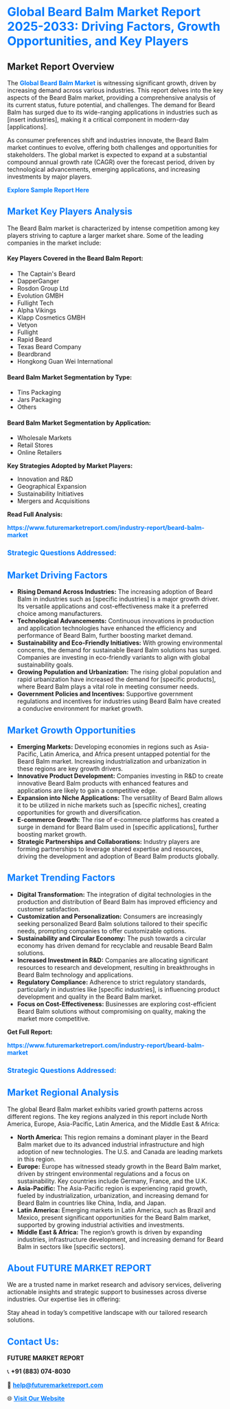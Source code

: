 <h1 style="color: #007BFF;">Global Beard Balm Market Report 2025-2033: Driving Factors, Growth Opportunities, and Key Players</h1>

<section id="overview">
<h2>Market Report Overview</h2>
<p>The <a href="https://www.futuremarketreport.com/industry-report/beard-balm-market" style="color: #007BFF; text-decoration: none;"><strong>Global Beard Balm Market</strong></a> is witnessing significant growth, driven by increasing demand across various industries. This report delves into the key aspects of the Beard Balm market, providing a comprehensive analysis of its current status, future potential, and challenges. The demand for Beard Balm has surged due to its wide-ranging applications in industries such as [insert industries], making it a critical component in modern-day [applications].</p>
<p>As consumer preferences shift and industries innovate, the Beard Balm market continues to evolve, offering both challenges and opportunities for stakeholders. The global market is expected to expand at a substantial compound annual growth rate (CAGR) over the forecast period, driven by technological advancements, emerging applications, and increasing investments by major players.</p>
</section>

<section id="overview">
<p><a href="https://www.futuremarketreport.com/request-sample/reportId=92132" style="color: #007BFF; text-decoration: none;"><strong>Explore Sample Report Here</strong></a></p>
</section>

<section id="key-players">
<h2 style="color: #007BFF;">Market Key Players Analysis</h2>
<p>The Beard Balm market is characterized by intense competition among key players striving to capture a larger market share. Some of the leading companies in the market include:</p>
<h4>Key Players Covered in the Beard Balm Report:</h4>
<ul><li>The Captain&#039;s Beard</li><li>DapperGanger</li><li>Rosdon Group Ltd</li><li>Evolution GMBH</li><li>Fullight Tech</li><li>Alpha Vikings</li><li>Klapp Cosmetics GMBH</li><li>Vetyon</li><li>Fullight</li><li>Rapid Beard</li><li>Texas Beard Company</li><li>Beardbrand</li><li>Hongkong Guan Wei International</li></ul>
<h4>Beard Balm Market Segmentation by Type:</h4>
<ul><li>Tins Packaging</li><li>Jars Packaging</li><li>Others</li></ul>

<h4>Beard Balm Market Segmentation by Application:</h4>
<ul><li>Wholesale Markets</li><li>Retail Stores</li><li>Online Retailers</li></ul>
<p><strong>Key Strategies Adopted by Market Players:</strong></p>
<ul>
<li>Innovation and R&D</li>
<li>Geographical Expansion</li>
<li>Sustainability Initiatives</li>
<li>Mergers and Acquisitions</li>
</ul>
</section>

<section>
<p><strong>Read Full Analysis: </strong></p><a href="https://www.futuremarketreport.com/industry-report/beard-balm-market" style="color: #007BFF; text-decoration: none;"><strong>https://www.futuremarketreport.com/industry-report/beard-balm-market</strong></a>
<h3 style="color: #007BFF;">Strategic Questions Addressed:</h3>
</section>

<section id="driving-factors">
<h2 style="color: #007BFF;">Market Driving Factors</h2>
<ul>
<li><strong>Rising Demand Across Industries:</strong> The increasing adoption of Beard Balm in industries such as [specific industries] is a major growth driver. Its versatile applications and cost-effectiveness make it a preferred choice among manufacturers.</li>
<li><strong>Technological Advancements:</strong> Continuous innovations in production and application technologies have enhanced the efficiency and performance of Beard Balm, further boosting market demand.</li>
<li><strong>Sustainability and Eco-Friendly Initiatives:</strong> With growing environmental concerns, the demand for sustainable Beard Balm solutions has surged. Companies are investing in eco-friendly variants to align with global sustainability goals.</li>
<li><strong>Growing Population and Urbanization:</strong> The rising global population and rapid urbanization have increased the demand for [specific products], where Beard Balm plays a vital role in meeting consumer needs.</li>
<li><strong>Government Policies and Incentives:</strong> Supportive government regulations and incentives for industries using Beard Balm have created a conducive environment for market growth.</li>
</ul>
</section>

<section id="growth-opportunities">
<h2 style="color: #007BFF;">Market Growth Opportunities</h2>
<ul>
<li><strong>Emerging Markets:</strong> Developing economies in regions such as Asia-Pacific, Latin America, and Africa present untapped potential for the Beard Balm market. Increasing industrialization and urbanization in these regions are key growth drivers.</li>
<li><strong>Innovative Product Development:</strong> Companies investing in R&D to create innovative Beard Balm products with enhanced features and applications are likely to gain a competitive edge.</li>
<li><strong>Expansion into Niche Applications:</strong> The versatility of Beard Balm allows it to be utilized in niche markets such as [specific niches], creating opportunities for growth and diversification.</li>
<li><strong>E-commerce Growth:</strong> The rise of e-commerce platforms has created a surge in demand for Beard Balm used in [specific applications], further boosting market growth.</li>
<li><strong>Strategic Partnerships and Collaborations:</strong> Industry players are forming partnerships to leverage shared expertise and resources, driving the development and adoption of Beard Balm products globally.</li>
</ul>
</section>

<section id="trending-factors">
<h2 style="color: #007BFF;">Market Trending Factors</h2>
<ul>
<li><strong>Digital Transformation:</strong> The integration of digital technologies in the production and distribution of Beard Balm has improved efficiency and customer satisfaction.</li>
<li><strong>Customization and Personalization:</strong> Consumers are increasingly seeking personalized Beard Balm solutions tailored to their specific needs, prompting companies to offer customizable options.</li>
<li><strong>Sustainability and Circular Economy:</strong> The push towards a circular economy has driven demand for recyclable and reusable Beard Balm solutions.</li>
<li><strong>Increased Investment in R&D:</strong> Companies are allocating significant resources to research and development, resulting in breakthroughs in Beard Balm technology and applications.</li>
<li><strong>Regulatory Compliance:</strong> Adherence to strict regulatory standards, particularly in industries like [specific industries], is influencing product development and quality in the Beard Balm market.</li>
<li><strong>Focus on Cost-Effectiveness:</strong> Businesses are exploring cost-efficient Beard Balm solutions without compromising on quality, making the market more competitive.</li>
</ul>
</section>

<section>
<p><strong>Get Full Report: </strong></p><a href="https://www.futuremarketreport.com/industry-report/beard-balm-market" style="color: #007BFF; text-decoration: none;"><strong>https://www.futuremarketreport.com/industry-report/beard-balm-market</strong></a>
<h3 style="color: #007BFF;">Strategic Questions Addressed:</h3>
</section>


<section id="regional-analysis">
<h2 style="color: #007BFF;">Market Regional Analysis</h2>
<p>The global Beard Balm market exhibits varied growth patterns across different regions. The key regions analyzed in this report include North America, Europe, Asia-Pacific, Latin America, and the Middle East & Africa:</p>
<ul>
<li><strong>North America:</strong> This region remains a dominant player in the Beard Balm market due to its advanced industrial infrastructure and high adoption of new technologies. The U.S. and Canada are leading markets in this region.</li>
<li><strong>Europe:</strong> Europe has witnessed steady growth in the Beard Balm market, driven by stringent environmental regulations and a focus on sustainability. Key countries include Germany, France, and the U.K.</li>
<li><strong>Asia-Pacific:</strong> The Asia-Pacific region is experiencing rapid growth, fueled by industrialization, urbanization, and increasing demand for Beard Balm in countries like China, India, and Japan.</li>
<li><strong>Latin America:</strong> Emerging markets in Latin America, such as Brazil and Mexico, present significant opportunities for the Beard Balm market, supported by growing industrial activities and investments.</li>
<li><strong>Middle East & Africa:</strong> The region’s growth is driven by expanding industries, infrastructure development, and increasing demand for Beard Balm in sectors like [specific sectors].</li>
</ul>
</section>

<footer>
<h2 style="color: #007BFF;">About FUTURE MARKET REPORT</h2>
<p>We are a trusted name in market research and advisory services, delivering actionable insights and strategic support to businesses across diverse industries. Our expertise lies in offering:</p>

<p>Stay ahead in today’s competitive landscape with our tailored research solutions.</p>

<h2 style="color: #007BFF;">Contact Us:</h2>
<p><strong>FUTURE MARKET REPORT</strong></p>
<p>📞 <strong>+91 (883) 074-8030</strong></p>
<p>📧 <strong><a href="mailto:help@futuremarketreport.com" style="color: #007BFF;">help@futuremarketreport.com</a></strong></p>
<p>🌐 <strong><a href="https://www.futuremarketreport.com/" style="color: #007BFF;">Visit Our Website</a></strong></p>
</footer>